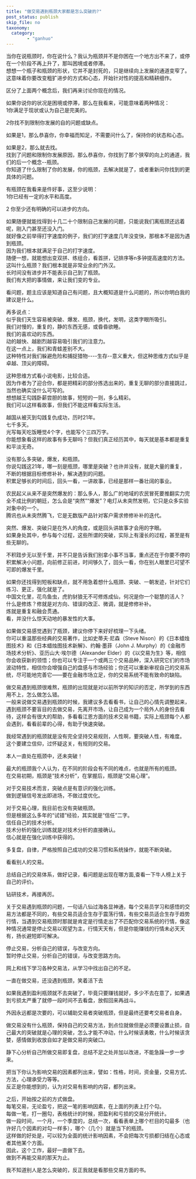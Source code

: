 ```yaml
---
title: "做交易遇到瓶颈大家都是怎么突破的?"
post_status: publish
skip_file: no
taxonomy:
  category:
        - "ganhuo"
---
```


当你在说瓶颈时，你在说什么？我认为瓶颈并不是你困在一个地方出不来了，或停在一个阶段不再上升了，那叫困境或者停滞。  
想想一个瓶子和瓶颈的形状，它并不是封死的，只是继续向上发展的通道变窄了。  
这意味着你要改变粗犷进步的方式和心态，开始针对性的提高和精耕细作。

区分了上面两个概念后，我们再来讨论你现在的情况。

如果你说你的状况是困境或停滞，那么在我看来，可能意味着两种情况：  
1你满足于现状或认为自己是完美的。

2你找不到限制你发展的自的问题或缺点。

如果是1，那么恭喜你，你幸福而知足，不需要问什么了，保持你的状态和心态。

如果是2，那么就去找。  
找到了问题和限制你发展原因，那么恭喜你，你找到了那个狭窄的向上的通道，我们的后一个概念--瓶颈。  
你知道了什么限制了你的发展，你的瓶颈，去解决就是了，或者重新问你找到的更具体的问题。

有瓶颈在我看来是件好事，这至少说明：  
1你已经有一定的水平和高度。

2 你至少还有明确的可以进步的方向。

如果随便就能找得到十几二十个限制自己发展的问题，只能说我们离瓶颈还远着呢，刚入门甚至还没入门。  
就好像之前举得打字速度的例子，我们的打字速度几年没变快，那根本不是因为遇到瓶颈。  
因为我们根本就满足于自己的打字速度。  
随便一想，就能想出变双拼、练组合，看首拼，记排序等n多钟提高速度的方法。  
这叫什么瓶颈？我们根本就是非常业余的门外汉。  
长时间没有进步并不能表示自己到了瓶颈。  
我们有大把的事情做，来让我们变的专业。

看问题，题主应该是知道自己有问题，且大概知道是什么问题的，所以你明白我的建议是什么。

再多说点：  
似乎我们天生容易被突破、爆发、瓶颈，换代，发明，这类字眼所吸引。  
我们对慢的，重复的，静的东西无感，或昏昏欲睡。  
我们的喜欢动的东西。  
动的越快、越剧烈越容易吸引我们的注意力。  
在这一点上，我们和青蛙差别不大。  
这种特性对我们躲避危险和捕捉猎物----生存--意义重大，但这种思维方式似乎是卓越、顶尖的障碍。

这种思维方式看小说电影，比较合适。  
因为作者为了迎合你，都是把精彩的部分拣选出来的，重复无聊的部分直接跳过，当然也确实没什么可写的。  
想想越王勾践卧薪尝胆的故事，短短的一则，多么精彩。  
我们可以这样看故事，但我们不能这样看实际生活。

越国从被灭到勾践复仇成功，历时21年。  
七千多天。  
光写每天吃饭睡觉4个字，也能写个三四万字。  
你能想象看这样的故事有多无聊吗？但我们真正经历其中，每天就是基本都是重复和平淡无奇。

没有那么多突破，爆发，和瓶颈。  
你说勾践这21年，哪一刻是瓶颈，哪里是突破？也许并没有，就是大量的重复，不断的根据目标修修补补，解决遇到的问题。  
积累足够长的时间后，回头一看，一讲故事，已经是那样一番壮阔的事业。

农民起义从来不是突然爆发的：那么多人，那么广的地域的农民冒死要推翻实力完全不成比例的朝廷，怎么会是“突然”“爆发”？电灯从未突然发明，它只是众多实验对象中的一个。  
腾讯也从未突然腾飞，它是无数版产品针对客户需求修修补补的迭代。

突然、爆发、突破只是在外人的角度，或是回头讲故事才会用的字眼。  
如果身处其中，参与每个过程，这些所谓的突破，实际上有漫长的过程，甚至是有些无聊的。

不积跬步无以至千里，并不只是告诉我们别拿小事不当事，重点还在于你要不停的积累解决小问题，向前修正前进，时间够久了，回头一看，你在别人眼里已可望不可即的爆发千里。

如果你还找得到短板和缺点，就不用急着想什么瓶颈、突破、一朝发迹，针对它们练习、更正，强化就是了。  
中国文化里，花鸟鱼虫，虎豹豺狼无不可修炼成仙，何况是你一个聪慧的活人？  
什么是修炼？修就是对方向、错误的改正、微调，就是修修补补。  
炼就是重复和融会贯通。  
看，并没什么惊天动地的暴发性的大事。

如果做交易感觉遇到了瓶颈，建议你停下来好好梳理一下头绪。  
你可以重温那些经典的交易著作，比如史蒂夫·尼森（Steve Nison）的《日本蜡烛图技术》和《日本蜡烛图技术新解》、约翰·墨菲（John J. Murphy）的《金融市场技术分析》、亚历山大·埃尔德（Alexander Elder）的《以交易为生》等，相信你会收获新的领悟；你也可以专注于一个或两三个交易品种，深入研究它们的市场波动特性，相信你会增强自己的盘感与市场经验；你还可以重新审视自己的交易系统，尽可能地完善它——要在金融市场立足，你的交易系统不能有致命的缺陷。

做交易遇到瓶颈很难熬，瓶颈的出现就是对以前所学的知识的否定，所学到的东西用不上，怎么做怎么错。  
一般来说做交易遇到瓶颈的时候，我建议多去看看书，让自己的心情先调整起来，遇到瓶颈不要盲目的去做交易，先离开市场，让自己成为一个局外人的身份去看待，这样会有很大的帮助，多看看江恩方面的技术交易书籍，实际上瓶颈每个人都会遇到，看看前辈的心得，有助于快速突破。

我经常遇到的瓶颈就是没有完全坚持交易规则，人性啊，要突破人性，有难度。  
这个要建立信仰，过怀疑这关，有规则的交易。

本人一直处在瓶颈中，还未突破！

最大的瓶颈我个人认为，在不同的阶段会有不同的难点，也就是所有的瓶颈。  
在交易初期，瓶颈是“技术分析”，在掌握后，瓶颈是“交易心理”。

对于交易技术而言，突破点是有意识的强化训练。  
做到逻辑信号发出即进场，不做过度优化。

对于交易心理，我目前也没有突破瓶颈。  
但是根据这么多年的“试错”经验，其实就是“信任”二字。  
信任自己的技术分析。  
技术分析的强化训练就是对技术分析的直接确认。  
信心就是在强化训练中获得的。

多复盘，自律，严格按照自己成功的交易习惯和系统操作，就能不断突破。

看看别人的交易。

总结自己的交易体系，做好记录，看问题是出现在哪方面,查看一下牛人榜上关于自己的评价。

钻研技术，再接再厉。

关于交易遇到瓶颈的问题，一句话八仙过海各显神通，每个交易员学习和感悟的交易方法都是不同的，有些交易员适合生存于震荡行情，有些交易员适合生存于趋势行情，当遇到交易瓶颈时那就是肯定是行情走出了不匹配你交易系统的行情，像这种情况通常是停止交易以观望为主，行情天天有，但是你能赚钱的行情未必天天有，扬长避短即可解决。

停止交易，分析自己的错误，与改变方向。  
暂时停止交易，分析自己的错误，与改变思路方向。

网上和线下学习各种交易法，从学习中找出自己的不足。

一直在做交易，还没遇到瓶颈，笑着活下去

如果我遇到盈利瓶颈就不去突破了，毕竟只要赚钱就好，多少不去在意了，如果遇到亏损太严重了就停一段时间不去看盘，放假回来再战斗。

外因永远都是次要的，可以辅助交易者突破瓶颈，但是最终还要考交易者自身。

做交易没有什么瓶颈，保持自己的交易方法，到点位就做但是必须要设置止损，自己最大的突破就是心理的突破，怎么才能不冲动，什么时候该勇敢，什么时候该贪婪，感情做到收放自如才是做交易的突破口。

静下心分析自己所做交易即复盘，总结不足之处并加以改进，不能急躁一步一步来。

把当下你认为影响交易的因素都列出来，譬如：性格，时间，资金量，交易方式、方法，心理承受力等等。  
反正是你能想到的，认为对交易有影响的内容，都列出来。

之后，开始按之前的方式做盘。  
每笔交易，无论盈亏，把这一笔的影响因素，在上面的列表上打个勾。  
每做一笔，打一圈勾，表格统计的时候，把盈利和亏损的交易分开统计。  
做一段时间，一个月，一个季度的，总结一次，看看表单上哪个栏目的勾最多（也许好几个因素的对勾一样多），哪个（几个）就是当下的瓶颈。  
这样做的好处是，可以较为全面的统计影响因素，不会把每次亏损都归结在心态或者其他某个方面。  
因此，这个工作，最好一直做下去。  
做到不再能交易的那天为止。

我不知道别人是怎么突破的，反正我就是看那些交易方面的书。
